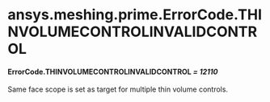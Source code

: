# ansys.meshing.prime.ErrorCode.THINVOLUMECONTROLINVALIDCONTROL



#### ErrorCode.THINVOLUMECONTROLINVALIDCONTROL *= 12110*

Same face scope is set as target for multiple thin volume controls.

<!-- !! processed by numpydoc !! -->
